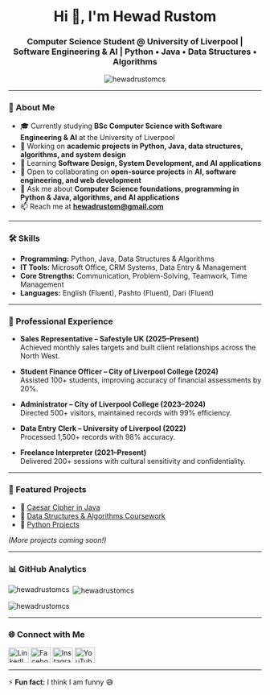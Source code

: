 <h1 align="center">Hi 👋, I'm Hewad Rustom</h1>
<h3 align="center">Computer Science Student @ University of Liverpool | Software Engineering & AI | Python • Java • Data Structures • Algorithms</h3>

<p align="center">
  <img src="https://komarev.com/ghpvc/?username=hewadrustomcs&label=Profile%20views&color=0e75b6&style=flat" alt="hewadrustomcs" />
</p>

---

### 🚀 About Me  

- 🎓 Currently studying **BSc Computer Science with Software Engineering & AI** at the University of Liverpool  
- 🔭 Working on **academic projects in Python, Java, data structures, algorithms, and system design**  
- 🌱 Learning **Software Design, System Development, and AI applications**  
- 👯 Open to collaborating on **open-source projects** in **AI, software engineering, and web development**  
- 💬 Ask me about **Computer Science foundations, programming in Python & Java, algorithms, and AI applications**  
- 📫 Reach me at **hewadrustom@gmail.com**  

---

### 🛠️ Skills  

- **Programming:** Python, Java, Data Structures & Algorithms  
- **IT Tools:** Microsoft Office, CRM Systems, Data Entry & Management  
- **Core Strengths:** Communication, Problem-Solving, Teamwork, Time Management  
- **Languages:** English (Fluent), Pashto (Fluent), Dari (Fluent)  

---

### 💼 Professional Experience  

- **Sales Representative – Safestyle UK (2025–Present)**  
  Achieved monthly sales targets and built client relationships across the North West.  

- **Student Finance Officer – City of Liverpool College (2024)**  
  Assisted 100+ students, improving accuracy of financial assessments by 20%.  

- **Administrator – City of Liverpool College (2023–2024)**  
  Directed 500+ visitors, maintained records with 99% efficiency.  

- **Data Entry Clerk – University of Liverpool (2022)**  
  Processed 1,500+ records with 98% accuracy.  

- **Freelance Interpreter (2021–Present)**  
  Delivered 200+ sessions with cultural sensitivity and confidentiality.  

---

### 📂 Featured Projects  

- 🔹 [Caesar Cipher in Java](#)  
- 🔹 [Data Structures & Algorithms Coursework](#)  
- 🔹 [Python Projects](#)  

*(More projects coming soon!)*  

---

### 📊 GitHub Analytics  

<p>
  <img align="left" src="https://github-readme-stats.vercel.app/api/top-langs?username=hewadrustomcs&show_icons=true&locale=en&layout=compact" alt="hewadrustomcs" />
</p>

<p>&nbsp;<img align="center" src="https://github-readme-stats.vercel.app/api?username=hewadrustomcs&show_icons=true&locale=en" alt="hewadrustomcs" /></p>

<p><img align="center" src="https://github-readme-streak-stats.herokuapp.com/?user=hewadrustomcs&" alt="hewadrustomcs" /></p>

---

### 🌐 Connect with Me  

<a href="https://linkedin.com/in/hewad-rustom" target="blank"><img align="center" src="https://raw.githubusercontent.com/rahuldkjain/github-profile-readme-generator/master/src/images/icons/Social/linked-in-alt.svg" alt="LinkedIn" height="30" width="40" /></a>
<a href="https://fb.com/hewad.rustom" target="blank"><img align="center" src="https://raw.githubusercontent.com/rahuldkjain/github-profile-readme-generator/master/src/images/icons/Social/facebook.svg" alt="Facebook" height="30" width="40" /></a>
<a href="https://instagram.com/hewad.r1" target="blank"><img align="center" src="https://raw.githubusercontent.com/rahuldkjain/github-profile-readme-generator/master/src/images/icons/Social/instagram.svg" alt="Instagram" height="30" width="40" /></a>
<a href="https://www.youtube.com/c/hewadrustom" target="blank"><img align="center" src="https://raw.githubusercontent.com/rahuldkjain/github-profile-readme-generator/master/src/images/icons/Social/youtube.svg" alt="YouTube" height="30" width="40" /></a>

---

⚡ **Fun fact:** I think I am funny 😅  
